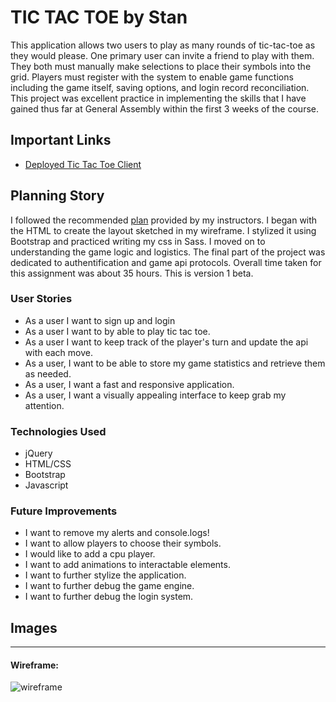 # TIC TAC TOE by Stan

This application allows two users to play as many rounds of tic-tac-toe as they would please.
One primary user can invite a friend to play with them. They both must manually make selections to place their symbols into the grid. Players must register with the system to enable game functions including the game itself, saving options, and login record reconciliation. This project was excellent practice in implementing the skills that I have gained thus far at General Assembly within the first 3 weeks of the course.

## Important Links

- [Deployed Tic Tac Toe Client](https://stanjng.github.io/tictactoe-client/)

## Planning Story

I followed the recommended [plan](https://git.generalassemb.ly/ga-wdi-boston/game-project/blob/master/schedule.md) provided by my instructors. I began with the HTML to create the layout sketched in my wireframe. I stylized it using Bootstrap and practiced writing my css in Sass. I moved on to understanding the game logic and logistics. The final part of the project was dedicated to authentification and game api protocols. Overall time taken for this assignment was about 35 hours. This is version 1 beta.

### User Stories

- As a user I want to sign up and login
- As a user I want to by able to play tic tac toe.
- As a user I want to keep track of the player's turn and update the api with each move.
- As a user, I want to be able to store my game statistics and retrieve them as needed.
- As a user, I want a fast and responsive application.
- As a user, I want a visually appealing interface to keep grab my attention.

### Technologies Used

- jQuery
- HTML/CSS
- Bootstrap
- Javascript

### Future Improvements

- I want to remove my alerts and console.logs!
- I want to allow players to choose their symbols.
- I would like to add a cpu player.
- I want to add animations to interactable elements.
- I want to further stylize the application.
- I want to further debug the game engine.
- I want to further debug the login system.

## Images

---

#### Wireframe:
![wireframe](https://raw.git.generalassemb.ly/stanjng/game-project-scope-study/response/game-project-wireframe.png)
